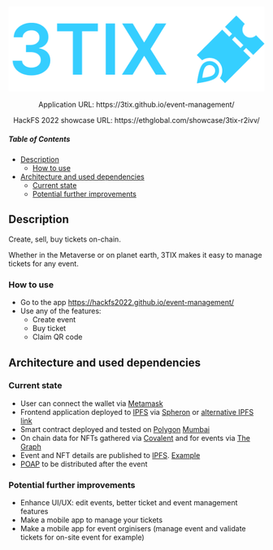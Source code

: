 <p align="center"><a target="_blank" href="https://3tix.github.io/event-management/"><img src="logo.png" alt="3TIX" width="600"/></a></p>

<p align="center">Application URL: https://3tix.github.io/event-management/</p>
<p align="center">HackFS 2022 showcase URL: https://ethglobal.com/showcase/3tix-r2ivv/</p>

##### Table of Contents
- [Description](#description)
    * [How to use](#how-to-use)
- [Architecture and used dependencies](#architecture-and-used-dependencies)
    * [Current state](#current-state)
    * [Potential further improvements](#potential-further-improvements)

## Description
Create, sell, buy tickets on-chain.

Whether in the Metaverse or on planet earth, 3TIX makes it easy to manage tickets for any event.

### How to use
* Go to the app https://hackfs2022.github.io/event-management/
* Use any of the features:
  * Create event
  * Buy ticket
  * Claim QR code

## Architecture and used dependencies
### Current state
* User can connect the wallet via [Metamask](https://metamask.io)
* Frontend application deployed to [IPFS](https://ipfs.io/) via [Spheron](https://aqua.spheron.network/) or [alternative IPFS link](https://bafybeibh2k4ehwoomaiomqbmrvybaedy2xpvp6mpahg5jz3o6rbjtt6dxi.ipfs.infura-ipfs.io/) 
* Smart contract deployed and tested on [Polygon](https://polygon.technology/) [Mumbai](https://mumbai.polygonscan.com/address/0x16a51748274cd17fe9de674e44654ff68efd3936)
* On chain data for NFTs gathered via [Covalent](https://www.covalenthq.com/) and for events via [The Graph](https://thegraph.com/en/)
* Event and NFT details are published to [IPFS](https://ipfs.io/). [Example](https://bafkreihtgcppnqygiwxkny44kfp4raiz7o6dvmrkzzx4kgc5kksnytpgsy.ipfs.nftstorage.link)
* [POAP](https://poap.xyz/) to be distributed after the event

### Potential further improvements
* Enhance UI/UX: edit events, better ticket and event management features
* Make a mobile app to manage your tickets
* Make a mobile app for event orginisers (manage event and validate tickets for on-site event for example)